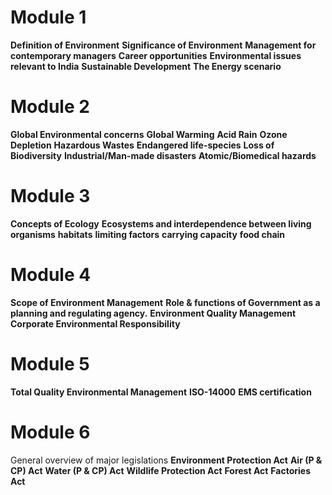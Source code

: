 # Module 1

**Definition of Environment**
**Significance of Environment**
**Management for contemporary managers**
**Career opportunities**
**Environmental issues relevant to India**
**Sustainable Development**
**The Energy scenario**

# Module 2

**Global Environmental concerns**
**Global Warming**
**Acid Rain**
**Ozone Depletion**
**Hazardous Wastes**
**Endangered life-species**
**Loss of Biodiversity**
**Industrial/Man-made disasters**
**Atomic/Biomedical hazards**

# Module 3

**Concepts of Ecology** 
**Ecosystems and interdependence between living organisms**
**habitats**
**limiting factors**
**carrying capacity**
**food chain**

# Module 4

**Scope of Environment Management**
**Role & functions of Government as a planning and regulating agency.**
**Environment Quality Management**
**Corporate Environmental Responsibility**

# Module 5

**Total Quality Environmental Management**
**ISO-14000**
**EMS certification**

# Module 6

General overview of major legislations
**Environment Protection Act**
**Air (P & CP) Act**
**Water (P & CP) Act**
**Wildlife Protection Act**
**Forest Act**
**Factories Act**